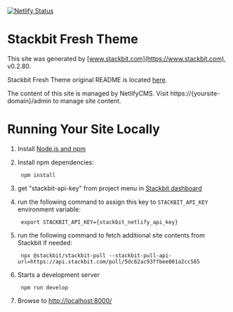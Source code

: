 [![Netlify Status](https://api.netlify.com/api/v1/badges/3345edbc-aef3-4b1d-8f4a-1f3ad931e8ee/deploy-status)](https://app.netlify.com/sites/ropedraak-62ac9/deploys)

# Stackbit Fresh Theme

This site was generated by [www.stackbit.com](https://www.stackbit.com), v0.2.80.

Stackbit Fresh Theme original README is located [here](./README.theme.md).

The content of this site is managed by NetlifyCMS. Visit https://{yoursite-domain}/admin to manage site content.

# Running Your Site Locally

1. Install [Node.js and npm](https://nodejs.org/en/)

1. Install npm dependencies:

        npm install

1. get "stackbit-api-key" from project menu in [Stackbit dashboard](https://app.stackbit.com/dashboard)

1. run the following command to assign this key to `STACKBIT_API_KEY` environment variable:

        export STACKBIT_API_KEY={stackbit_netlify_api_key}

1. run the following command to fetch additional site contents from Stackbit if needed:

        npx @stackbit/stackbit-pull --stackbit-pull-api-url=https://api.stackbit.com/pull/5dc62ac93ffbee001a2cc565

1. Starts a development server

        npm run develop

1. Browse to [http://localhost:8000/](http://localhost:8000/)
